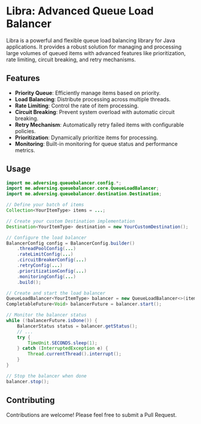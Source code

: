 # Libra: Advanced Queue Load Balancer

Libra is a powerful and flexible queue load balancing library for Java applications. It provides a robust solution for managing and processing large volumes of queued items with advanced features like prioritization, rate limiting, circuit breaking, and retry mechanisms.

## Features

- **Priority Queue**: Efficiently manage items based on priority.
- **Load Balancing**: Distribute processing across multiple threads.
- **Rate Limiting**: Control the rate of item processing.
- **Circuit Breaking**: Prevent system overload with automatic circuit breaking.
- **Retry Mechanism**: Automatically retry failed items with configurable policies.
- **Prioritization**: Dynamically prioritize items for processing.
- **Monitoring**: Built-in monitoring for queue status and performance metrics.

## Usage

```java
import me.adversing.queuebalancer.config.*;
import me.adversing.queuebalancer.core.QueueLoadBalancer;
import me.adversing.queuebalancer.destination.Destination;

// Define your batch of items
Collection<YourItemType> items = ...;

// Create your custom Destination implementation
Destination<YourItemType> destination = new YourCustomDestination();

// Configure the load balancer
BalancerConfig config = BalancerConfig.builder()
    .threadPoolConfig(...)
    .rateLimitConfig(...)
    .circuitBreakerConfig(...)
    .retryConfig(...)
    .prioritizationConfig(...)
    .monitoringConfig(...)
    .build();

// Create and start the load balancer
QueueLoadBalancer<YourItemType> balancer = new QueueLoadBalancer<>(items, destination, config);
CompletableFuture<Void> balancerFuture = balancer.start();

// Monitor the balancer status
while (!balancerFuture.isDone()) {
    BalancerStatus status = balancer.getStatus();
    // ...
    try {
        TimeUnit.SECONDS.sleep(1);
    } catch (InterruptedException e) {
        Thread.currentThread().interrupt();
    }
}

// Stop the balancer when done
balancer.stop();
```

## Contributing

Contributions are welcome! Please feel free to submit a Pull Request.